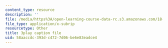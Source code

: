 ```yaml
---
content_type: resource
description: ''
file: /media/https%3A/open-learning-course-data-rc.s3.amazonaws.com/18-03sc-differential-equations-fall-2011/58aaccdc393dc4727d06be6e83eadce4_eyNm7XGJr4s.srt
file_type: application/x-subrip
resourcetype: Other
title: 3play caption file
uid: 58aaccdc-393d-c472-7d06-be6e83eadce4
---
```

